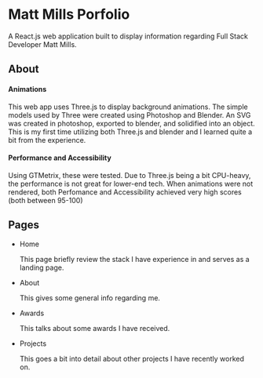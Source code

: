 
# Matt Mills Porfolio

A React.js web application built to display information regarding Full Stack Developer Matt Mills.



## About

#### Animations

This web app uses Three.js to display background animations. The simple models used by Three were created using Photoshop and Blender. An SVG was created in photoshop, exported to blender, and solidified into an object. This is my first time utilizing both Three.js and blender and I learned quite a bit from the experience.

#### Performance and Accessibility

Using GTMetrix, these were tested. Due to Three.js being a bit CPU-heavy, the performance is not great for lower-end tech. When animations were not rendered, both Perfomance and Accessibility achieved very high scores (both between 95-100)


## Pages

- Home
        
    This page briefly review the stack I have experience in and serves as a landing page.
- About

    This gives some general info regarding me.
- Awards

    This talks about some awards I have received.
- Projects

    This goes a bit into detail about other projects I have recently worked on.
